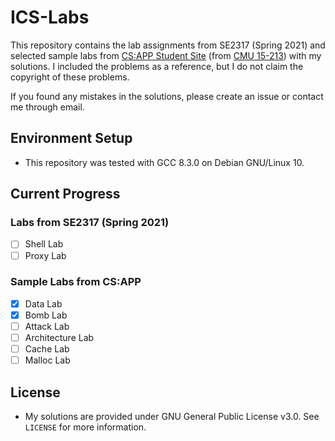 # ICS-Labs

This repository contains the lab assignments from SE2317 (Spring 2021) and selected sample labs from [CS:APP Student Site](http://csapp.cs.cmu.edu/3e/labs.html) (from [CMU 15-213](http://www.cs.cmu.edu/afs/cs/academic/class/15213-f15/www/index.html)) with my solutions. I included the problems as a reference, but I do not claim the copyright of these problems.

If you found any mistakes in the solutions, please create an issue or contact me through email.

## Environment Setup

* This repository was tested with GCC 8.3.0 on Debian GNU/Linux 10.

## Current Progress

### Labs from SE2317 (Spring 2021)

* [ ] Shell Lab
* [ ] Proxy Lab

### Sample Labs from CS:APP

* [x] Data Lab
* [x] Bomb Lab
* [ ] Attack Lab
* [ ] Architecture Lab
* [ ] Cache Lab
* [ ] Malloc Lab

## License

* My solutions are provided under GNU General Public License v3.0. See `LICENSE` for more information.